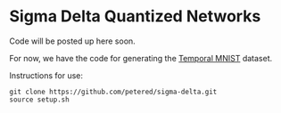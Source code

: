 # Sigma Delta Quantized Networks

Code will be posted up here soon.

For now, we have the code for generating the [Temporal MNIST](https://github.com/petered/sigma-delta/blob/master/sigma_delta/temporal_mnist.py) dataset.

Instructions for use:
```
git clone https://github.com/petered/sigma-delta.git
source setup.sh
```
